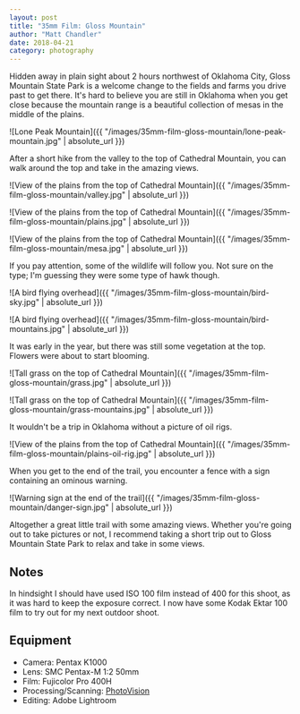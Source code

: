 ```yaml
---
layout: post
title: "35mm Film: Gloss Mountain"
author: "Matt Chandler"
date: 2018-04-21
category: photography
---
```


Hidden away in plain sight about 2 hours northwest of Oklahoma City, Gloss Mountain State Park is a welcome change to the fields and farms you drive past to get there. It's hard to believe you are still in Oklahoma when you get close because the mountain range is a beautiful collection of mesas in the middle of the plains.

![Lone Peak Mountain]({{ "/images/35mm-film-gloss-mountain/lone-peak-mountain.jpg" | absolute_url }})

After a short hike from the valley to the top of Cathedral Mountain, you can
walk around the top and take in the amazing views.

![View of the plains from the top of Cathedral Mountain]({{ "/images/35mm-film-gloss-mountain/valley.jpg" | absolute_url }})

![View of the plains from the top of Cathedral Mountain]({{ "/images/35mm-film-gloss-mountain/plains.jpg" | absolute_url }})

![View of the plains from the top of Cathedral Mountain]({{ "/images/35mm-film-gloss-mountain/mesa.jpg" | absolute_url }})

If you pay attention, some of the wildlife will follow you. Not sure on the
type; I'm guessing they were some type of hawk though.

![A bird flying overhead]({{ "/images/35mm-film-gloss-mountain/bird-sky.jpg" | absolute_url }})

![A bird flying overhead]({{ "/images/35mm-film-gloss-mountain/bird-mountains.jpg" | absolute_url }})

It was early in the year, but there was still some vegetation at the top.
Flowers were about to start blooming.

![Tall grass on the top of Cathedral Mountain]({{ "/images/35mm-film-gloss-mountain/grass.jpg" | absolute_url }})

![Tall grass on the top of Cathedral Mountain]({{ "/images/35mm-film-gloss-mountain/grass-mountains.jpg" | absolute_url }})

It wouldn't be a trip in Oklahoma without a picture of oil rigs.

![View of the plains from the top of Cathedral Mountain]({{ "/images/35mm-film-gloss-mountain/plains-oil-rig.jpg" | absolute_url }})

When you get to the end of the trail, you encounter a fence with a sign
containing an ominous warning.

![Warning sign at the end of the trail]({{ "/images/35mm-film-gloss-mountain/danger-sign.jpg" | absolute_url }})

Altogether a great little trail with some amazing views. Whether you're going
out to take pictures or not, I recommend taking a short trip out to Gloss
Mountain State Park to relax and take in some views.

## Notes

In hindsight I should have used ISO 100 film instead of 400 for this shoot, as it was hard to
keep the exposure correct. I now have some Kodak Ektar 100 film to try out for
my next outdoor shoot.

## Equipment

- Camera: Pentax K1000
- Lens: SMC Pentax-M 1:2 50mm
- Film: Fujicolor Pro 400H
- Processing/Scanning: [PhotoVision](http://photovisionprints.com/)
- Editing: Adobe Lightroom

